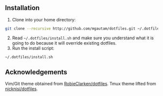 ## Installation

1. Clone into your home directory:

  ```bash
  git clone --recursive http://github.com/mgautam/dotfiles.git ~/.dotfiles
  ```

2. Read `~/.dotfiles/install.sh` and make sure you understand what it is going to
   do because it will override existing dotfiles.
3. Run the install script:

  ```bash
  ~/.dotfiles/install.sh
  ```

## Acknowledgements
Vim/Git theme obtained from
[RobieClarken/dotfiles](https://github.com/RobieClarken/dotfiles).
Tmux theme lifted from [nicknisi/dotfiles](https://github.com/nicknisi/dotfiles).
